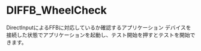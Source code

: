 # DIFFB_WheelCheck
DirectInputによるFFBに対応しているか確認するアプリケーション
デバイスを接続した状態でアプリケーションを起動し、テスト開始を押すとテストを開始できます。
